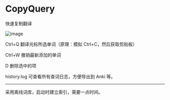 # CopyQuery

快速复制翻译

![image](https://user-images.githubusercontent.com/50045289/177798844-d2ced216-cabb-4502-87a5-2f25ab282d3e.png)

Ctrl+Q 翻译光标所选单词（原理：模拟 Ctrl+C，然后获取剪贴板）

Ctrl+W 撤销最新添加的单词

D 删除选中的项

history.log 可查看所有查词日志，方便导出到 Anki 等。

---

采用离线词库，启动时建立索引，需要一点时间。
